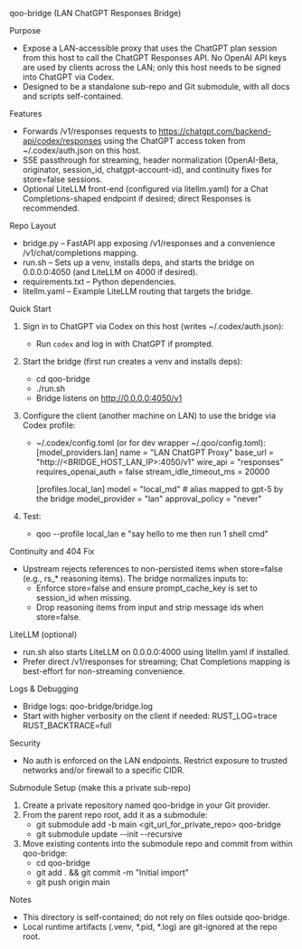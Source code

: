 qoo-bridge (LAN ChatGPT Responses Bridge)

Purpose
- Expose a LAN-accessible proxy that uses the ChatGPT plan session from this host to call the ChatGPT Responses API. No OpenAI API keys are used by clients across the LAN; only this host needs to be signed into ChatGPT via Codex.
- Designed to be a standalone sub-repo and Git submodule, with all docs and scripts self-contained.

Features
- Forwards /v1/responses requests to https://chatgpt.com/backend-api/codex/responses using the ChatGPT access token from ~/.codex/auth.json on this host.
- SSE passthrough for streaming, header normalization (OpenAI-Beta, originator, session_id, chatgpt-account-id), and continuity fixes for store=false sessions.
- Optional LiteLLM front-end (configured via litellm.yaml) for a Chat Completions-shaped endpoint if desired; direct Responses is recommended.

Repo Layout
- bridge.py – FastAPI app exposing /v1/responses and a convenience /v1/chat/completions mapping.
- run.sh – Sets up a venv, installs deps, and starts the bridge on 0.0.0.0:4050 (and LiteLLM on 4000 if desired).
- requirements.txt – Python dependencies.
- litellm.yaml – Example LiteLLM routing that targets the bridge.

Quick Start
1) Sign in to ChatGPT via Codex on this host (writes ~/.codex/auth.json):
   - Run `codex` and log in with ChatGPT if prompted.

2) Start the bridge (first run creates a venv and installs deps):
   - cd qoo-bridge
   - ./run.sh
   - Bridge listens on http://0.0.0.0:4050/v1

3) Configure the client (another machine on LAN) to use the bridge via Codex profile:
   - ~/.codex/config.toml (or for dev wrapper ~/.qoo/config.toml):
     [model_providers.lan]
     name = "LAN ChatGPT Proxy"
     base_url = "http://<BRIDGE_HOST_LAN_IP>:4050/v1"
     wire_api = "responses"
     requires_openai_auth = false
     stream_idle_timeout_ms = 20000

     [profiles.local_lan]
     model = "local_md"            # alias mapped to gpt-5 by the bridge
     model_provider = "lan"
     approval_policy = "never"

4) Test:
   - qoo --profile local_lan e "say hello to me then run 1 shell cmd"

Continuity and 404 Fix
- Upstream rejects references to non-persisted items when store=false (e.g., rs_* reasoning items). The bridge normalizes inputs to:
  - Enforce store=false and ensure prompt_cache_key is set to session_id when missing.
  - Drop reasoning items from input and strip message ids when store=false.

LiteLLM (optional)
- run.sh also starts LiteLLM on 0.0.0.0:4000 using litellm.yaml if installed.
- Prefer direct /v1/responses for streaming; Chat Completions mapping is best-effort for non-streaming convenience.

Logs & Debugging
- Bridge logs: qoo-bridge/bridge.log
- Start with higher verbosity on the client if needed: RUST_LOG=trace RUST_BACKTRACE=full

Security
- No auth is enforced on the LAN endpoints. Restrict exposure to trusted networks and/or firewall to a specific CIDR.

Submodule Setup (make this a private sub-repo)
1) Create a private repository named qoo-bridge in your Git provider.
2) From the parent repo root, add it as a submodule:
   - git submodule add -b main <git_url_for_private_repo> qoo-bridge
   - git submodule update --init --recursive
3) Move existing contents into the submodule repo and commit from within qoo-bridge:
   - cd qoo-bridge
   - git add . && git commit -m "Initial import"
   - git push origin main

Notes
- This directory is self-contained; do not rely on files outside qoo-bridge.
- Local runtime artifacts (.venv, *.pid, *.log) are git-ignored at the repo root.

